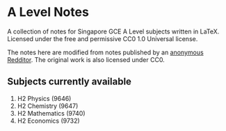 # A Level Notes
A collection of notes for Singapore GCE A Level subjects written in LaTeX. Licensed under the free and permissive CC0 1.0 Universal license.

The notes here are modified from notes published by an [anonymous Redditor](https://www.reddit.com/r/singapore/comments/46pytd/im_compiling_a_level_notes_to_create_a_free/d075m0r). The original work is also licensed under CC0. 

## Subjects currently available

1. H2 Physics (9646)
2. H2 Chemistry (9647)
3. H2 Mathematics (9740)
4. H2 Economics (9732)
